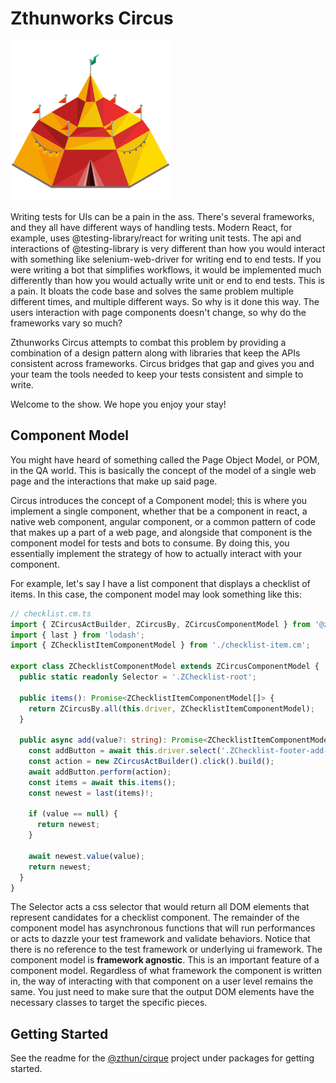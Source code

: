 # Zthunworks Circus

![Circus](packages/cirque-web/public/assets/png/cirque-256x256.png)

Writing tests for UIs can be a pain in the ass. There's several frameworks, and they all have different ways of handling
tests. Modern React, for example, uses @testing-library/react for writing unit tests. The api and interactions of
@testing-library is very different than how you would interact with something like selenium-web-driver for writing end
to end tests. If you were writing a bot that simplifies workflows, it would be implemented much differently than how you
would actually write unit or end to end tests. This is a pain. It bloats the code base and solves the same problem
multiple different times, and multiple different ways. So why is it done this way. The users interaction with page
components doesn't change, so why do the frameworks vary so much?

Zthunworks Circus attempts to combat this problem by providing a combination of a design pattern along with libraries
that keep the APIs consistent across frameworks. Circus bridges that gap and gives you and your team the tools needed to
keep your tests consistent and simple to write.

Welcome to the show. We hope you enjoy your stay!

## Component Model

You might have heard of something called the Page Object Model, or POM, in the QA world. This is basically the concept
of the model of a single web page and the interactions that make up said page.

Circus introduces the concept of a Component model; this is where you implement a single component, whether that be a
component in react, a native web component, angular component, or a common pattern of code that makes up a part of a web
page, and alongside that component is the component model for tests and bots to consume. By doing this, you essentially
implement the strategy of how to actually interact with your component.

For example, let's say I have a list component that displays a checklist of items. In this case, the component model may
look something like this:

```ts
// checklist.cm.ts
import { ZCircusActBuilder, ZCircusBy, ZCircusComponentModel } from '@zthun/cirque';
import { last } from 'lodash';
import { ZChecklistItemComponentModel } from './checklist-item.cm';

export class ZChecklistComponentModel extends ZCircusComponentModel {
  public static readonly Selector = '.ZChecklist-root';

  public items(): Promise<ZChecklistItemComponentModel[]> {
    return ZCircusBy.all(this.driver, ZChecklistItemComponentModel);
  }

  public async add(value?: string): Promise<ZChecklistItemComponentModel> {
    const addButton = await this.driver.select('.ZChecklist-footer-add-button');
    const action = new ZCircusActBuilder().click().build();
    await addButton.perform(action);
    const items = await this.items();
    const newest = last(items)!;

    if (value == null) {
      return newest;
    }

    await newest.value(value);
    return newest;
  }
}
```

The Selector acts a css selector that would return all DOM elements that represent candidates for a checklist component.
The remainder of the component model has asynchronous functions that will run performances or acts to dazzle your test
framework and validate behaviors. Notice that there is no reference to the test framework or underlying ui framework.
The component model is **framework agnostic**. This is an important feature of a component model. Regardless of what
framework the component is written in, the way of interacting with that component on a user level remains the same. You
just need to make sure that the output DOM elements have the necessary classes to target the specific pieces.

## Getting Started

See the readme for the [@zthun/cirque](./packages/cirque/README.md) project under packages for getting started.
